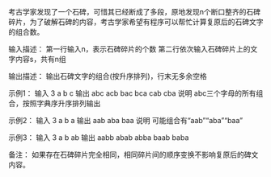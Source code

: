 考古学家发现了一个石碑，可惜其已经断成了多段，原地发现n个断口整齐的石碑碎片，为了破解石碑的内容，考古学家希望有程序可以帮忙计算复原后的石碑文字的组合数。

输入描述：
第一行输入n，表示石碑碎片的个数
第二行依次输入石碑碎片上的文字内容s，共有n组

输出描述：
输出石碑文字的组合(按升序排列)，行末无多余空格

示例1：
输入
3
a b c
输出
abc
acb
bac
bca
cab
cba
说明
abc三个字母的所有组合，按照字典序升序排列输出

示例2：
输入
3
a b a
输出
aab
aba
baa
说明
可能组合有“aab”“aba”“baa”

示例3：
输入
3
a b ab
输出
aabb
abab
abba
baab
baba

备注：
如果存在石碑碎片完全相同，相同碎片间的顺序变换不影响复原后的碑文内容。
